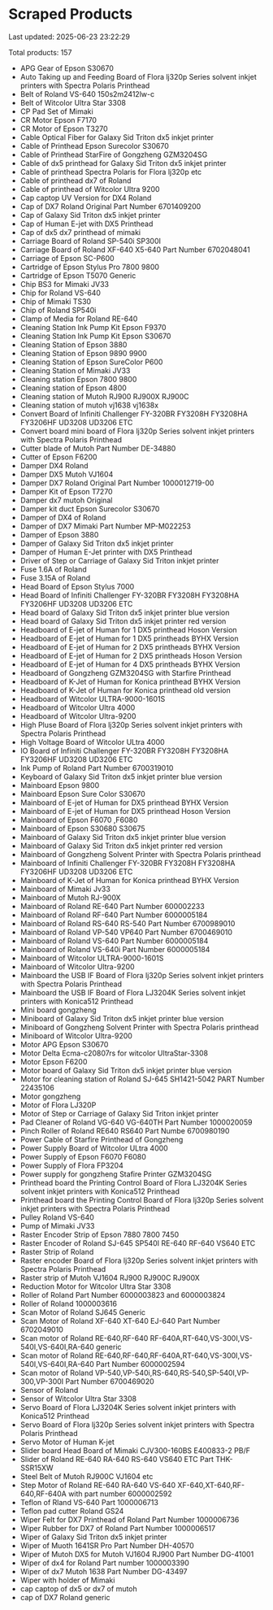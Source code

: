 # Scraped Products

Last updated: 2025-06-23 23:22:29

Total products: 157

- APG Gear of Epson S30670
- Auto Taking up and Feeding Board of Flora lj320p Series solvent inkjet printers with Spectra Polaris Printhead
- Belt of Roland VS-640 150s2m2412lw-c
- Belt of Witcolor Ultra Star 3308
- CP Pad Set of Mimaki
- CR Motor Epson F7170
- CR Motor of Epson T3270
- Cable Optical Fiber for Galaxy Sid Triton dx5 inkjet printer
- Cable of Printhead Epson Surecolor S30670
- Cable of Printhead StarFire of Gongzheng GZM3204SG
- Cable of dx5 printhead for Galaxy Sid Triton dx5 inkjet printer
- Cable of printhead Spectra Polaris for Flora lj320p etc
- Cable of printhead dx7 of Roland
- Cable of printhead of Witcolor Ultra 9200
- Cap captop UV Version for DX4 Roland
- Cap of DX7 Roland Original Part Number 6701409200
- Cap of Galaxy Sid Triton dx5 inkjet printer
- Cap of Human E-jet with DX5 Printhead
- Cap of dx5 dx7 printhead of mimaki
- Carriage Board of Roland SP-540i SP300I
- Carriage Board of Roland XF-640 X5-640 Part Number 6702048041
- Carriage of Epson SC-P600
- Cartridge of Epson Stylus Pro 7800 9800
- Cartridge of Epson T5070 Generic
- Chip BS3 for Mimaki JV33
- Chip for Roland VS-640
- Chip of Mimaki TS30
- Chip of Roland SP540i
- Clamp of Media for Roland RE-640
- Cleaning Station Ink Pump Kit Epson F9370
- Cleaning Station Ink Pump Kit Epson S30670
- Cleaning Station of Epson 3880
- Cleaning Station of Epson 9890 9900
- Cleaning Station of Epson SureColor P600
- Cleaning Station of Mimaki JV33
- Cleaning station Epson 7800 9800
- Cleaning station of Epson 4800
- Cleaning station of Mutoh RJ900 RJ900X RJ900C
- Cleaning station of mutoh vj1638 vj1638x
- Convert Board of Infiniti Challenger FY-320BR FY3208H FY3208HA FY3206HF UD3208 UD3206 ETC
- Convert board mini board of Flora lj320p Series solvent inkjet printers with Spectra Polaris Printhead
- Cutter blade of Mutoh Part Number DE-34880
- Cutter of Epson F6200
- Damper DX4 Roland
- Damper DX5 Mutoh VJ1604
- Damper DX7 Roland Original Part Number 1000012719-00
- Damper Kit of Epson T7270
- Damper dx7 mutoh Original
- Damper kit duct Epson Surecolor S30670
- Damper of DX4 of Roland
- Damper of DX7 Mimaki Part Number MP-M022253
- Damper of Epson 3880
- Damper of Galaxy Sid Triton dx5 inkjet printer
- Damper of Human E-Jet printer with DX5 Printhead
- Driver of Step or Carriage of Galaxy Sid Triton inkjet printer
- Fuse 1.6A of Roland
- Fuse 3.15A of Roland
- Head Board of Epson Stylus 7000
- Head Board of Infiniti Challenger FY-320BR FY3208H FY3208HA FY3206HF UD3208 UD3206 ETC
- Head board of Galaxy Sid Triton dx5 inkjet printer blue version
- Head board of Galaxy Sid Triton dx5 inkjet printer red version
- Headboard of E-jet of Human for 1 DX5 printhead Hoson Version
- Headboard of E-jet of Human for 1 DX5 printheads BYHX Version
- Headboard of E-jet of Human for 2 DX5 printheads BYHX Version
- Headboard of E-jet of Human for 2 DX5 printheads Hoson Version
- Headboard of E-jet of Human for 4 DX5 printheads BYHX Version
- Headboard of Gongzheng GZM3204SG with Starfire Printhead
- Headboard of K-Jet of Human for Konica printhead BYHX Version
- Headboard of K-Jet of Human for Konica printhead old version
- Headboard of Witcolor ULTRA-9000-1601S
- Headboard of Witcolor Ultra 4000
- Headboard of Witcolor Ultra-9200
- High Pluse Board of Flora lj320p Series solvent inkjet printers with Spectra Polaris Printhead
- High Voltage Board of Witcolor ULtra 4000
- IO Board of Infiniti Challenger FY-320BR FY3208H FY3208HA FY3206HF UD3208 UD3206 ETC
- Ink Pump of Roland Part Number 6700319010
- Keyboard of Galaxy Sid Triton dx5 inkjet printer blue version
- Mainboard Epson 9800
- Mainboard Epson Sure Color S30670
- Mainboard of E-jet of Human for DX5 printhead BYHX Version
- Mainboard of E-jet of Human for DX5 printhead Hoson Version
- Mainboard of Epson F6070 ,F6080
- Mainboard of Epson S30680 S30675
- Mainboard of Galaxy Sid Triton dx5 inkjet printer blue version
- Mainboard of Galaxy Sid Triton dx5 inkjet printer red version
- Mainboard of Gongzheng Solvent Printer with Spectra Polaris printhead
- Mainboard of Infiniti Challenger FY-320BR FY3208H FY3208HA FY3206HF UD3208 UD3206 ETC
- Mainboard of K-Jet of Human for Konica printhead BYHX Version
- Mainboard of Mimaki Jv33
- Mainboard of Mutoh RJ-900X
- Mainboard of Roland RE-640 Part Number 600002233
- Mainboard of Roland RF-640 Part Number 6000005184
- Mainboard of Roland RS-640 RS-540 Part Number 6700989010
- Mainboard of Roland VP-540 VP640 Part Number 6700469010
- Mainboard of Roland VS-640 Part Number 6000005184
- Mainboard of Roland VS-640i Part Number 6000005184
- Mainboard of Witcolor ULTRA-9000-1601S
- Mainboard of Witcolor Ultra-9200
- Mainboard the USB IF Board of  Flora lj320p Series solvent inkjet printers with Spectra Polaris Printhead
- Mainboard the USB IF Board of Flora LJ3204K Series solvent inkjet printers with Konica512 Printhead
- Mini board gongzheng
- Miniboard of Galaxy Sid Triton dx5 inkjet printer blue version
- Miniboard of Gongzheng Solvent Printer with Spectra Polaris printhead
- Miniboard of Witcolor Ultra-9200
- Motor APG Epson S30670
- Motor Delta Ecma-c20807rs for witcolor UltraStar-3308
- Motor Epson F6200
- Motor board of Galaxy Sid Triton dx5 inkjet printer blue version
- Motor for cleaning station of Roland SJ-645 SH1421-5042 PART Number 22435106
- Motor gongzheng
- Motor of Flora LJ320P
- Motor of Step or Carriage of Galaxy Sid Triton inkjet printer
- Pad Cleaner of Roland VG-640 VG-640TH Part Number 1000020059
- Pinch Roller of Roland RE640 RS640 Part Numbe 6700980190
- Power Cable of Starfire Printhead of Gongzheng
- Power Supply Board of Witcolor ULtra 4000
- Power Supply of Epson F6070 F6080
- Power Supply of Flora FP3204
- Power supply for gongzheng Stafire Printer  GZM3204SG
- Printhead board the Printing Control Board of Flora LJ3204K Series solvent inkjet printers with Konica512 Printhead
- Printhead board the Printing Control Board of Flora lj320p Series solvent inkjet printers with Spectra Polaris Printhead
- Pulley Roland VS-640
- Pump of Mimaki JV33
- Raster Encoder Strip of Epson 7880 7800 7450
- Raster Encoder of Roland SJ-645 SP540I RE-640 RF-640 VS640 ETC
- Raster Strip of Roland
- Raster encoder Board of Flora lj320p Series solvent inkjet printers with Spectra Polaris Printhead
- Raster strip of Mutoh VJ1604 RJ900 RJ900C RJ900X
- Reduction Motor for Witcolor Ultra Star 3308
- Roller of Roland  Part Number 6000003823 and 6000003824
- Roller of Roland 1000003616
- Scan Motor of Roland SJ645 Generic
- Scan Motor of Roland XF-640 XT-640 EJ-640 Part Number 6702049010
- Scan motor of Roland RE-640,RF-640 RF-640A,RT-640,VS-300I,VS-540I,VS-640I,RA-640 generic
- Scan motor of Roland RE-640,RF-640,RF-640A,RT-640,VS-300I,VS-540I,VS-640I,RA-640 Part Number 6000002594
- Scan motor of Roland VP-540,VP-540i,RS-640,RS-540,SP-540I,VP-300,VP-300I Part Number 6700469020
- Sensor of Roland
- Sensor of Witcolor Ultra Star 3308
- Servo Board of Flora LJ3204K Series solvent inkjet printers with Konica512 Printhead
- Servo Board of Flora lj320p Series solvent inkjet printers with Spectra Polaris Printhead
- Servo Motor of Human K-jet
- Slider board Head Board of Mimaki CJV300-160BS E400833-2 PB/F
- Slider of Roland RE-640 RA-640 RS-640 VS640 ETC Part THK-SSR15XW
- Steel Belt of Mutoh RJ900C VJ1604 etc
- Step Motor of Roland RE-640 RA-640 VS-640 XF-640,XT-640,RF-640,RF-640A with part number 6000002592
- Teflon of Rland VS-640 Part 1000006713
- Teflon pad cutter Roland GS24
- Wiper Felt for DX7 Printhead of Roland Part Number 1000006736
- Wiper Rubber for DX7 of Roland Part Number 1000006517
- Wiper of Galaxy Sid Triton dx5 inkjet printer
- Wiper of Muoth 1641SR Pro Part Number DH-40570
- Wiper of Mutoh DX5 for Mutoh VJ1604 RJ900 Part Number DG-41001
- Wiper of dx4 for Roland Part number 1000003390
- Wiper of dx7 Mutoh 1638 Part Number DG-43497
- Wiper with holder of Mimaki
- cap captop of dx5 or dx7 of mutoh
- cap of DX7 Roland generic
